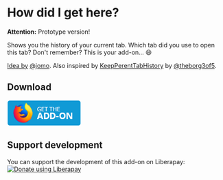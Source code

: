 # How did I get here?

**Attention:** Prototype version!

Shows you the history of your current tab. Which tab did you use to open this tab? Don't remember? This is your add-on… :smile:

[Idea by](https://mstdn.io/@jomo/100080000369608251) [@jomo](https://mstdn.io/@jomo).
Also inspired by [KeepPerentTabHistory](https://github.com/theborg3of5/KeepParentTabHistory) by [@theborg3of5](https://github.com/theborg3of5).

## Download

**[![Get it for Firefox!](assets/amobutton.png)](https://addons.mozilla.org/firefox/addon/offline-qr-code-generator/)**

## Support development

You can support the development of this add-on on Liberapay:  
[![Donate using Liberapay](https://liberapay.com/assets/widgets/donate.svg)](https://liberapay.com/rugk/donate)
